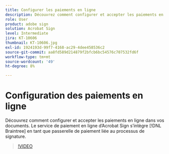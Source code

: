 ```yaml
---
title: Configurer les paiements en ligne
description: Découvrez comment configurer et accepter les paiements en ligne dans vos documents
role: User
product: adobe sign
solution: Acrobat Sign
level: Intermediate
jira: KT-10606
thumbnail: KT-10606.jpg
exl-id: 1924193d-99f7-4168-ac29-4dee458536c2
source-git-commit: aa8fd589d214879f2bfcb6bc54576c707532fd6f
workflow-type: tm+mt
source-wordcount: '49'
ht-degree: 8%

---
```


# Configuration des paiements en ligne

Découvrez comment configurer et accepter les paiements en ligne dans vos documents. Le service de paiement en ligne d’Acrobat Sign s’intègre [!DNL Braintree] en tant que passerelle de paiement liée au processus de signature.

>[!VIDEO](https://video.tv.adobe.com/v/345753?quality=12&learn=on&hidetitle=true)
